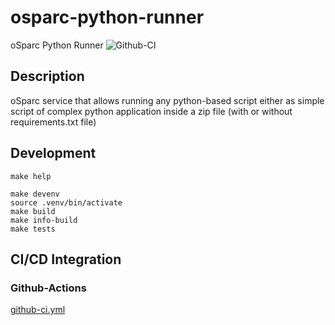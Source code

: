 # osparc-python-runner

oSparc Python Runner
![Github-CI](https://github.com/ITISFoundation/osparc-python-runner/workflows/Github-CI%20Push/PR%20osparc-python-runner/badge.svg)

## Description

oSparc service that allows running any python-based script either as simple script of complex python application inside a zip file (with or without requirements.txt file)


## Development

```console
make help

make devenv
source .venv/bin/activate
make build
make info-build
make tests
```

## CI/CD Integration

### Github-Actions

[github-ci.yml](https://github.com/ITISFoundation/osparc-python-runner/blob/master/.github/workflows/github-ci.yml)

